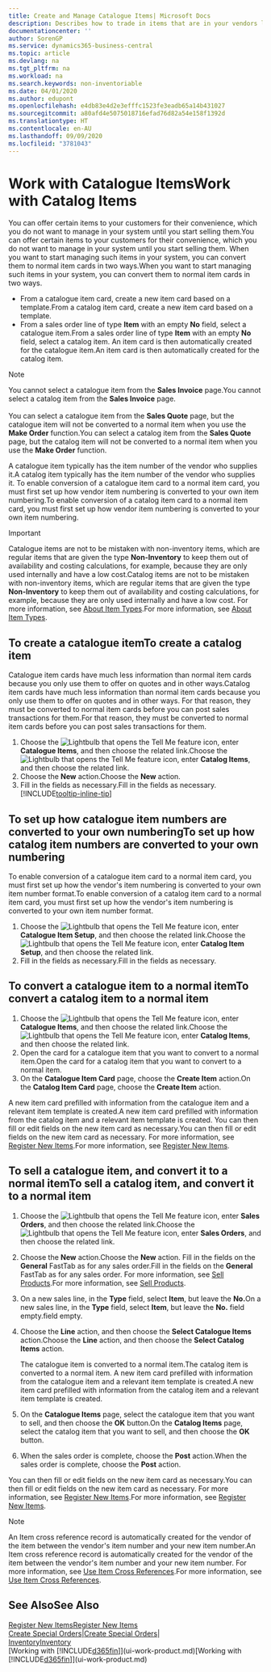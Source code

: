 ```yaml
---
title: Create and Manage Catalogue Items| Microsoft Docs
description: Describes how to trade in items that are in your vendors list of items but not in your own list of items.
documentationcenter: ''
author: SorenGP
ms.service: dynamics365-business-central
ms.topic: article
ms.devlang: na
ms.tgt_pltfrm: na
ms.workload: na
ms.search.keywords: non-inventoriable
ms.date: 04/01/2020
ms.author: edupont
ms.openlocfilehash: e4db83e4d2e3efffc1523fe3eadb65a14b431027
ms.sourcegitcommit: a80afd4e5075018716efad76d82a54e158f1392d
ms.translationtype: HT
ms.contentlocale: en-AU
ms.lasthandoff: 09/09/2020
ms.locfileid: "3781043"
---
```

# <a name="work-with-catalog-items"></a><span data-ttu-id="fa615-103">Work with Catalogue Items</span><span class="sxs-lookup"><span data-stu-id="fa615-103">Work with Catalog Items</span></span>
<span data-ttu-id="fa615-104">You can offer certain items to your customers for their convenience, which you do not want to manage in your system until you start selling them.</span><span class="sxs-lookup"><span data-stu-id="fa615-104">You can offer certain items to your customers for their convenience, which you do not want to manage in your system until you start selling them.</span></span> <span data-ttu-id="fa615-105">When you want to start managing such items in your system, you can convert them to normal item cards in two ways.</span><span class="sxs-lookup"><span data-stu-id="fa615-105">When you want to start managing such items in your system, you can convert them to normal item cards in two ways.</span></span>

* <span data-ttu-id="fa615-106">From a catalogue item card, create a new item card based on a template.</span><span class="sxs-lookup"><span data-stu-id="fa615-106">From a catalog item card, create a new item card based on a template.</span></span>
* <span data-ttu-id="fa615-107">From a sales order line of type **Item** with an empty **No** field, select a catalogue item.</span><span class="sxs-lookup"><span data-stu-id="fa615-107">From a sales order line of type **Item** with an empty **No** field, select a catalog item.</span></span> <span data-ttu-id="fa615-108">An item card is then automatically created for the catalogue item.</span><span class="sxs-lookup"><span data-stu-id="fa615-108">An item card is then automatically created for the catalog item.</span></span>

> [!NOTE]  
> <span data-ttu-id="fa615-109">You cannot select a catalogue item from the **Sales Invoice** page.</span><span class="sxs-lookup"><span data-stu-id="fa615-109">You cannot select a catalog item from the **Sales Invoice** page.</span></span><br /><br />
> <span data-ttu-id="fa615-110">You can select a catalogue item from the **Sales Quote** page, but the catalogue item will not be converted to a normal item when you use the **Make Order** function.</span><span class="sxs-lookup"><span data-stu-id="fa615-110">You can select a catalog item from the **Sales Quote** page, but the catalog item will not be converted to a normal item when you use the **Make Order** function.</span></span>

<span data-ttu-id="fa615-111">A catalogue item typically has the item number of the vendor who supplies it.</span><span class="sxs-lookup"><span data-stu-id="fa615-111">A catalog item typically has the item number of the vendor who supplies it.</span></span> <span data-ttu-id="fa615-112">To enable conversion of a catalogue item card to a normal item card, you must first set up how vendor item numbering is converted to your own item numbering.</span><span class="sxs-lookup"><span data-stu-id="fa615-112">To enable conversion of a catalog item card to a normal item card, you must first set up how vendor item numbering is converted to your own item numbering.</span></span>   

> [!Important]
> <span data-ttu-id="fa615-113">Catalogue items are not to be mistaken with non-inventory items, which are regular items that are given the type **Non-Inventory** to keep them out of availability and costing calculations, for example, because they are only used internally and have a low cost.</span><span class="sxs-lookup"><span data-stu-id="fa615-113">Catalog items are not to be mistaken with non-inventory items, which are regular items that are given the type **Non-Inventory** to keep them out of availability and costing calculations, for example, because they are only used internally and have a low cost.</span></span> <span data-ttu-id="fa615-114">For more information, see [About Item Types](inventory-about-item-types.md).</span><span class="sxs-lookup"><span data-stu-id="fa615-114">For more information, see [About Item Types](inventory-about-item-types.md).</span></span>

## <a name="to-create-a-catalog-item"></a><span data-ttu-id="fa615-115">To create a catalogue item</span><span class="sxs-lookup"><span data-stu-id="fa615-115">To create a catalog item</span></span>
<span data-ttu-id="fa615-116">Catalogue item cards have much less information than normal item cards because you only use them to offer on quotes and in other ways.</span><span class="sxs-lookup"><span data-stu-id="fa615-116">Catalog item cards have much less information than normal item cards because you only use them to offer on quotes and in other ways.</span></span> <span data-ttu-id="fa615-117">For that reason, they must be converted to normal item cards before you can post sales transactions for them.</span><span class="sxs-lookup"><span data-stu-id="fa615-117">For that reason, they must be converted to normal item cards before you can post sales transactions for them.</span></span>

1. <span data-ttu-id="fa615-118">Choose the ![Lightbulb that opens the Tell Me feature](media/ui-search/search_small.png "Tell me what you want to do") icon, enter **Catalogue Items**, and then choose the related link.</span><span class="sxs-lookup"><span data-stu-id="fa615-118">Choose the ![Lightbulb that opens the Tell Me feature](media/ui-search/search_small.png "Tell me what you want to do") icon, enter **Catalog Items**, and then choose the related link.</span></span>
2. <span data-ttu-id="fa615-119">Choose the **New** action.</span><span class="sxs-lookup"><span data-stu-id="fa615-119">Choose the **New** action.</span></span>
3. <span data-ttu-id="fa615-120">Fill in the fields as necessary.</span><span class="sxs-lookup"><span data-stu-id="fa615-120">Fill in the fields as necessary.</span></span> [!INCLUDE[tooltip-inline-tip](includes/tooltip-inline-tip_md.md)]

## <a name="to-set-up-how-catalog-item-numbers-are-converted-to-your-own-numbering"></a><span data-ttu-id="fa615-121">To set up how catalogue item numbers are converted to your own numbering</span><span class="sxs-lookup"><span data-stu-id="fa615-121">To set up how catalog item numbers are converted to your own numbering</span></span>
<span data-ttu-id="fa615-122">To enable conversion of a catalogue item card to a normal item card, you must first set up how the vendor's item numbering is converted to your own item number format.</span><span class="sxs-lookup"><span data-stu-id="fa615-122">To enable conversion of a catalog item card to a normal item card, you must first set up how the vendor's item numbering is converted to your own item number format.</span></span>

1. <span data-ttu-id="fa615-123">Choose the ![Lightbulb that opens the Tell Me feature](media/ui-search/search_small.png "Tell me what you want to do") icon, enter **Catalogue Item Setup**, and then choose the related link.</span><span class="sxs-lookup"><span data-stu-id="fa615-123">Choose the ![Lightbulb that opens the Tell Me feature](media/ui-search/search_small.png "Tell me what you want to do") icon, enter **Catalog Item Setup**, and then choose the related link.</span></span>
2. <span data-ttu-id="fa615-124">Fill in the fields as necessary.</span><span class="sxs-lookup"><span data-stu-id="fa615-124">Fill in the fields as necessary.</span></span>

## <a name="to-convert-a-catalog-item-to-a-normal-item"></a><span data-ttu-id="fa615-125">To convert a catalogue item to a normal item</span><span class="sxs-lookup"><span data-stu-id="fa615-125">To convert a catalog item to a normal item</span></span>
1. <span data-ttu-id="fa615-126">Choose the ![Lightbulb that opens the Tell Me feature](media/ui-search/search_small.png "Tell me what you want to do") icon, enter **Catalogue Items**, and then choose the related link.</span><span class="sxs-lookup"><span data-stu-id="fa615-126">Choose the ![Lightbulb that opens the Tell Me feature](media/ui-search/search_small.png "Tell me what you want to do") icon, enter **Catalog Items**, and then choose the related link.</span></span>
2. <span data-ttu-id="fa615-127">Open the card for a catalogue item that you want to convert to a normal item.</span><span class="sxs-lookup"><span data-stu-id="fa615-127">Open the card for a catalog item that you want to convert to a normal item.</span></span>
3. <span data-ttu-id="fa615-128">On the **Catalogue Item Card** page, choose the **Create Item** action.</span><span class="sxs-lookup"><span data-stu-id="fa615-128">On the **Catalog Item Card** page, choose the **Create Item** action.</span></span>

<span data-ttu-id="fa615-129">A new item card prefilled with information from the catalogue item and a relevant item template is created.</span><span class="sxs-lookup"><span data-stu-id="fa615-129">A new item card prefilled with information from the catalog item and a relevant item template is created.</span></span> <span data-ttu-id="fa615-130">You can then fill or edit fields on the new item card as necessary.</span><span class="sxs-lookup"><span data-stu-id="fa615-130">You can then fill or edit fields on the new item card as necessary.</span></span> <span data-ttu-id="fa615-131">For more information, see [Register New Items](inventory-how-register-new-items.md).</span><span class="sxs-lookup"><span data-stu-id="fa615-131">For more information, see [Register New Items](inventory-how-register-new-items.md).</span></span>

## <a name="to-sell-a-catalog-item-and-convert-it-to-a-normal-item"></a><span data-ttu-id="fa615-132">To sell a catalogue item, and convert it to a normal item</span><span class="sxs-lookup"><span data-stu-id="fa615-132">To sell a catalog item, and convert it to a normal item</span></span>
1. <span data-ttu-id="fa615-133">Choose the ![Lightbulb that opens the Tell Me feature](media/ui-search/search_small.png "Tell me what you want to do") icon, enter **Sales Orders**, and then choose the related link.</span><span class="sxs-lookup"><span data-stu-id="fa615-133">Choose the ![Lightbulb that opens the Tell Me feature](media/ui-search/search_small.png "Tell me what you want to do") icon, enter **Sales Orders**, and then choose the related link.</span></span>
2. <span data-ttu-id="fa615-134">Choose the **New** action.</span><span class="sxs-lookup"><span data-stu-id="fa615-134">Choose the **New** action.</span></span> <span data-ttu-id="fa615-135">Fill in the fields on the **General** FastTab as for any sales order.</span><span class="sxs-lookup"><span data-stu-id="fa615-135">Fill in the fields on the **General** FastTab as for any sales order.</span></span> <span data-ttu-id="fa615-136">For more information, see [Sell Products](sales-how-sell-products.md).</span><span class="sxs-lookup"><span data-stu-id="fa615-136">For more information, see [Sell Products](sales-how-sell-products.md).</span></span>
3. <span data-ttu-id="fa615-137">On a new sales line, in the **Type** field, select **Item**, but leave the **No.**</span><span class="sxs-lookup"><span data-stu-id="fa615-137">On a new sales line, in the **Type** field, select **Item**, but leave the **No.**</span></span> <span data-ttu-id="fa615-138">field empty.</span><span class="sxs-lookup"><span data-stu-id="fa615-138">field empty.</span></span>
4. <span data-ttu-id="fa615-139">Choose the **Line** action, and then choose the **Select Catalogue Items** action.</span><span class="sxs-lookup"><span data-stu-id="fa615-139">Choose the **Line** action, and then choose the **Select Catalog Items** action.</span></span>

    <span data-ttu-id="fa615-140">The catalogue item is converted to a normal item.</span><span class="sxs-lookup"><span data-stu-id="fa615-140">The catalog item is converted to a normal item.</span></span> <span data-ttu-id="fa615-141">A new item card prefilled with information from the catalogue item and a relevant item template is created.</span><span class="sxs-lookup"><span data-stu-id="fa615-141">A new item card prefilled with information from the catalog item and a relevant item template is created.</span></span>
5. <span data-ttu-id="fa615-142">On the **Catalogue Items** page, select the catalogue item that you want to sell, and then choose the **OK** button.</span><span class="sxs-lookup"><span data-stu-id="fa615-142">On the **Catalog Items** page, select the catalog item that you want to sell, and then choose the **OK** button.</span></span>
6. <span data-ttu-id="fa615-143">When the sales order is complete, choose the **Post** action.</span><span class="sxs-lookup"><span data-stu-id="fa615-143">When the sales order is complete, choose the **Post** action.</span></span>

<span data-ttu-id="fa615-144">You can then fill or edit fields on the new item card as necessary.</span><span class="sxs-lookup"><span data-stu-id="fa615-144">You can then fill or edit fields on the new item card as necessary.</span></span> <span data-ttu-id="fa615-145">For more information, see [Register New Items](inventory-how-register-new-items.md).</span><span class="sxs-lookup"><span data-stu-id="fa615-145">For more information, see [Register New Items](inventory-how-register-new-items.md).</span></span>

> [!NOTE]  
>   <span data-ttu-id="fa615-146">An Item cross reference record is automatically created for the vendor of the item between the vendor's item number and your new item number.</span><span class="sxs-lookup"><span data-stu-id="fa615-146">An Item cross reference record is automatically created for the vendor of the item between the vendor's item number and your new item number.</span></span> <span data-ttu-id="fa615-147">For more information, see [Use Item Cross References](inventory-how-use-item-cross-refs.md).</span><span class="sxs-lookup"><span data-stu-id="fa615-147">For more information, see [Use Item Cross References](inventory-how-use-item-cross-refs.md).</span></span>

## <a name="see-also"></a><span data-ttu-id="fa615-148">See Also</span><span class="sxs-lookup"><span data-stu-id="fa615-148">See Also</span></span>
[<span data-ttu-id="fa615-149">Register New Items</span><span class="sxs-lookup"><span data-stu-id="fa615-149">Register New Items</span></span>](inventory-how-register-new-items.md)  
<span data-ttu-id="fa615-150">[Create Special Orders](sales-how-to-create-special-orders.md)|</span><span class="sxs-lookup"><span data-stu-id="fa615-150">[Create Special Orders](sales-how-to-create-special-orders.md)|</span></span>  
[<span data-ttu-id="fa615-151">Inventory</span><span class="sxs-lookup"><span data-stu-id="fa615-151">Inventory</span></span>](inventory-manage-inventory.md)  
<span data-ttu-id="fa615-152">[Working with [!INCLUDE[d365fin](includes/d365fin_md.md)]](ui-work-product.md)</span><span class="sxs-lookup"><span data-stu-id="fa615-152">[Working with [!INCLUDE[d365fin](includes/d365fin_md.md)]](ui-work-product.md)</span></span>
